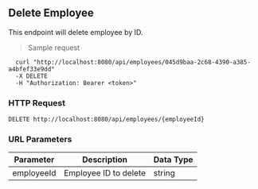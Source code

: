 ## Delete Employee
This endpoint will delete employee by ID.

> Sample request

```shell
  curl "http://localhost:8080/api/employees/045d9baa-2c68-4390-a385-a4bfef33e9dd"
  -X DELETE
  -H "Authorization: Bearer <token>"
```

### HTTP Request

`DELETE http://localhost:8080/api/employees/{employeeId}`

### URL Parameters

Parameter | Description | Data Type
--------- | ----------- | ---------
employeeId | Employee ID to delete | string